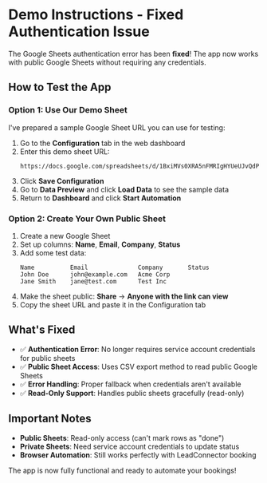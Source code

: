# Demo Instructions - Fixed Authentication Issue

The Google Sheets authentication error has been **fixed**! The app now works with public Google Sheets without requiring any credentials.

## How to Test the App

### Option 1: Use Our Demo Sheet
I've prepared a sample Google Sheet URL you can use for testing:

1. Go to the **Configuration** tab in the web dashboard
2. Enter this demo sheet URL:
   ```
   https://docs.google.com/spreadsheets/d/1BxiMVs0XRA5nFMRIgHYUeUJvQdPibq5sQwHzAPYPkqc/edit
   ```
3. Click **Save Configuration**
4. Go to **Data Preview** and click **Load Data** to see the sample data
5. Return to **Dashboard** and click **Start Automation**

### Option 2: Create Your Own Public Sheet
1. Create a new Google Sheet
2. Set up columns: **Name**, **Email**, **Company**, **Status**
3. Add some test data:
   ```
   Name          Email              Company       Status
   John Doe      john@example.com   Acme Corp    
   Jane Smith    jane@test.com      Test Inc     
   ```
4. Make the sheet public: **Share** → **Anyone with the link can view**
5. Copy the sheet URL and paste it in the Configuration tab

## What's Fixed
- ✅ **Authentication Error**: No longer requires service account credentials for public sheets
- ✅ **Public Sheet Access**: Uses CSV export method to read public Google Sheets
- ✅ **Error Handling**: Proper fallback when credentials aren't available
- ✅ **Read-Only Support**: Handles public sheets gracefully (read-only)

## Important Notes
- **Public Sheets**: Read-only access (can't mark rows as "done")
- **Private Sheets**: Need service account credentials to update status
- **Browser Automation**: Still works perfectly with LeadConnector booking

The app is now fully functional and ready to automate your bookings!